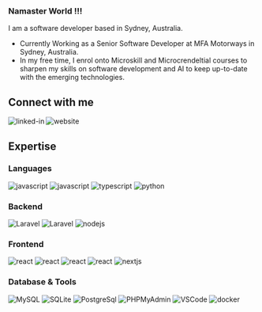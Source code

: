### Namaster World !!!
I am a software developer based in Sydney, Australia.
- Currently Working as a Senior Software Developer at MFA Motorways in Sydney, Australia.
- In my free time, I enrol onto Microskill and Microcrendeltial courses to sharpen my skills on software development and AI to keep up-to-date with the emerging technologies.

## Connect with me
[<img align="left" alt="linked-in" src="https://img.shields.io/badge/linkedin-%230077B5.svg?&style=for-the-badge&logo=linkedin" />](https://au.linkedin.com/in/sbnshrestha)
[<img align="left" alt="website" src="https://img.shields.io/badge/website-000000?style=for-the-badge&logo=About.me&logoColor=white" />](https://sbnshrestha.com.np/)
<br>

## Expertise
### Languages
<img alt="javascript" src="https://img.shields.io/badge/PHP-777BB4?logo=php&style=for-the-badge&logoColor=white" /> <img alt="javascript" src="https://img.shields.io/badge/javascript%20-%23323330.svg?&style=for-the-badge&logo=javascript&logoColor=%23F7DF1E" /> <img alt="typescript" src="https://img.shields.io/badge/typescript%20-%23007ACC.svg?&style=for-the-badge&logo=typescript&logoColor=white" /> <img alt="python" src="https://img.shields.io/badge/python%20-%2314354C.svg?&style=for-the-badge&logo=python&logoColor=white" />

### Backend
<img alt="Laravel" src="https://img.shields.io/badge/Laravel-FF2D20?logo=laravel&style=for-the-badge&logoColor=white" /> <img alt="Laravel" src="https://img.shields.io/badge/CodeIgniter-dd4814?logo=codeigniter&style=for-the-badge&logoColor=white" /> <img alt="nodejs" src="https://img.shields.io/badge/node.js%20-%2343853D.svg?&style=for-the-badge&logo=node.js&logoColor=white" /> 

### Frontend
<img alt="react" src="https://img.shields.io/badge/react%20-%2320232a.svg?&style=for-the-badge&logo=react&logoColor=%2361DAFB" /> <img alt="react" src="https://img.shields.io/badge/Tailwind CSS-06B6D4.svg?style=for-the-badge&logo=tailwindcss&logoColor=white" /> <img alt="react" src="https://img.shields.io/badge/Bootstrap Css-purple?logo=bootstrap&style=for-the-badge" /> <img alt="react" src="https://img.shields.io/badge/CSS3-blue?logo=css&style=for-the-badge" /> <img alt="nextjs" src="https://img.shields.io/badge/next.js%20-%23000000.svg?&style=for-the-badge&logo=next.js&logoColor=white" />

### Database & Tools
<img alt="MySQL" src="https://img.shields.io/badge/mysql%20-%2300f.svg?&style=for-the-badge&logo=mysql&logoColor=white" /> <img alt="SQLite" src="https://img.shields.io/badge/SQLite-003B57?logo=SQLite&logoColor=white&style=for-the-badge" /> <img alt="PostgreSql" src="https://img.shields.io/badge/Postgresql-003B57?style=for-the-badge&logo=postgresql&logoColor=white" /> <img alt="PHPMyAdmin" src="https://img.shields.io/badge/PHPMyAdmin-003B57?style=for-the-badge&logo=phpmyadmin&logoColor=white" /> <img alt="VSCode" src="https://img.shields.io/badge/VSCode-0078d7.svg?&style=for-the-badge&logo=vscode" /> <img alt="docker" src="https://img.shields.io/badge/docker%20-%230db7ed.svg?&style=for-the-badge&logo=docker&logoColor=white" />
